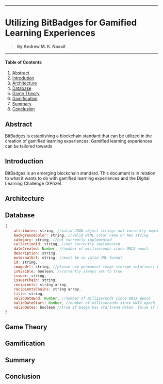 ___
# Utilizing BitBadges for Gamified Learning Experiences 
> **By Andrew M. K. Nassif**
___

#### Table of Contents
1. [Abstract](#abstract)
2. [Introdution](#introduction)
3. [Architecture](#architecture)
4. [Database](#database)
5. [Game Theory](#game-theory)
6. [Gamification](#gamification)
7. [Summary](#summary)
8. [Conclusion](#conclusion)

## Abstract
BitBadges is establishing a blockchain standard that can be utilized in the creation of gamified learning experiences. Gamified learning experiences can be tailored towards 

## Introduction
BitBadges is an emerging blockchain standard. This document is in relation to what it wants to do with gamified learning experiences and the Digital Learning Challenge (XPrize). 

## Architecture
## Database
```javascript
{
    attributes: string, //valid JSON object string; not currently implemented
    backgroundColor: string, //Valid HTML color name or hex string
    category: string, //not currently implemented
    collectionId: string, //not currently implemented
    dateCreated: Number, //number of milliseconds since UNIX epoch
    description: string,
    externalUrl: string, //must be in valid URL format
    id: string,
    imageUrl: string, //please use permanent image storage solutions; badges are permanent
    isVisible: boolean, //currently always set to true
    issuer: string, 
    issuerChain: string,
    recipients: string array,
    recipientsChains: string array,
    title: string, 
    validDateEnd: Number, //number of milliseconds since UNIX epoch
    validDateStart: Number, //number of milliseconds since UNIX epoch
    validDates: boolean //true if badge has start/end dates, false if valid forever
}
```

## Game Theory
## Gamification
## Summary
## Conclusion

